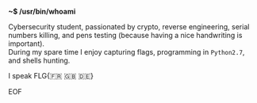 **~$ /usr/bin/whoami**

Cybersecurity student, passionated by crypto, reverse engineering, serial numbers killing, and pens testing (because having a nice handwriting is important).  
During my spare time I enjoy capturing flags, programming in `Python2.7`, and shells hunting.  

I speak FLG{:fr: :uk: :de:}

EOF
